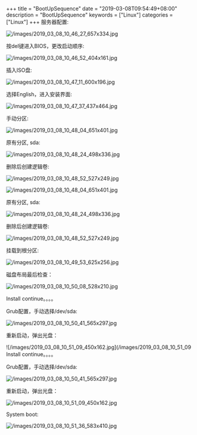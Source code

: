 +++
title = "BootUpSequence"
date = "2019-03-08T09:54:49+08:00"
description = "BootUpSequence"
keywords = ["Linux"]
categories = ["Linux"]
+++
服务器配置:    

![/images/2019_03_08_10_46_27_657x334.jpg](/images/2019_03_08_10_46_27_657x334.jpg)

按del键进入BIOS，更改启动顺序:    

![/images/2019_03_08_10_46_52_404x161.jpg](/images/2019_03_08_10_46_52_404x161.jpg)

插入ISO盘:    

![/images/2019_03_08_10_47_11_600x196.jpg](/images/2019_03_08_10_47_11_600x196.jpg)

选择English，进入安装界面:    

![/images/2019_03_08_10_47_37_437x464.jpg](/images/2019_03_08_10_47_37_437x464.jpg)

手动分区:    

![/images/2019_03_08_10_48_04_651x401.jpg](/images/2019_03_08_10_48_04_651x401.jpg)

原有分区, sda:    

![/images/2019_03_08_10_48_24_498x336.jpg](/images/2019_03_08_10_48_24_498x336.jpg)

删除后创建逻辑卷:   

![/images/2019_03_08_10_48_52_527x249.jpg](/images/2019_03_08_10_48_52_527x249.jpg)

![/images/2019_03_08_10_48_04_651x401.jpg](/images/2019_03_08_10_48_04_651x401.jpg)

原有分区, sda:    

![/images/2019_03_08_10_48_24_498x336.jpg](/images/2019_03_08_10_48_24_498x336.jpg)

删除后创建逻辑卷:   

![/images/2019_03_08_10_48_52_527x249.jpg](/images/2019_03_08_10_48_52_527x249.jpg)

挂载到根分区:    

![/images/2019_03_08_10_49_53_625x256.jpg](/images/2019_03_08_10_49_53_625x256.jpg)

磁盘布局最后检查：    

![/images/2019_03_08_10_50_08_528x210.jpg](/images/2019_03_08_10_50_08_528x210.jpg)

Install continue。。。。

Grub配置，手动选择/dev/sda:    

![/images/2019_03_08_10_50_41_565x297.jpg](/images/2019_03_08_10_50_41_565x297.jpg)

重新启动，弹出光盘：    

![/images/2019_03_08_10_51_09_450x162.jpg](/images/2019_03_08_10_51_09
Install continue。。。。

Grub配置，手动选择/dev/sda:    

![/images/2019_03_08_10_50_41_565x297.jpg](/images/2019_03_08_10_50_41_565x297.jpg)

重新启动，弹出光盘：    

![/images/2019_03_08_10_51_09_450x162.jpg](/images/2019_03_08_10_51_09_450x162.jpg)

System boot:    

![/images/2019_03_08_10_51_36_583x410.jpg](/images/2019_03_08_10_51_36_583x410.jpg)

